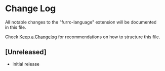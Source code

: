 # Change Log

All notable changes to the "furro-language" extension will be documented in this file.

Check [Keep a Changelog](http://keepachangelog.com/) for recommendations on how to structure this file.

## [Unreleased]

- Initial release